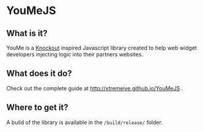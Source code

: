 YouMeJS
===

What is it?
---

YouMe is a [Knockout](https://github.com/knockout/knockout) inspired Javascript library created to help web widget developers injecting logic into their partners websites.


What does it do?
---

Check out the complete guide at http://xtremeive.github.io/YouMeJS .


Where to get it?
---

A build of the library is available in the `/build/release/` folder.
